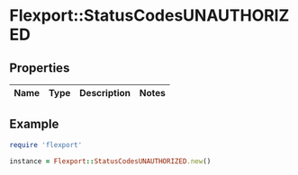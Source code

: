 # Flexport::StatusCodesUNAUTHORIZED

## Properties

| Name | Type | Description | Notes |
| ---- | ---- | ----------- | ----- |

## Example

```ruby
require 'flexport'

instance = Flexport::StatusCodesUNAUTHORIZED.new()
```

